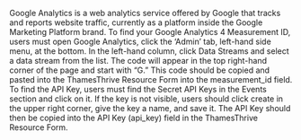 Google Analytics is a web analytics service offered by Google that tracks and reports website traffic, currently as a
platform inside the Google Marketing Platform brand. To find your Google Analytics 4 Measurement ID, users must open
Google Analytics, click the ‘Admin’ tab, left-hand side menu, at the bottom. In the left-hand column, click Data Streams
and select a data stream from the list. The code will appear in the top right-hand corner of the page and start with
“G.” This code should be copied and pasted into the ThamesThrive Resource Form into the measurement_id field. To find the
API Key, users must find the Secret API Keys in the Events section and click on it. If the key is not visible, users
should click create in the upper right corner, give the key a name, and save it. The API Key should then be copied into
the API Key (api_key) field in the ThamesThrive Resource Form.

